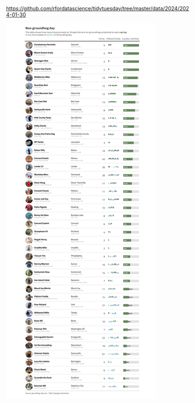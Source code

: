 https://github.com/rfordatascience/tidytuesday/tree/master/data/2024/2024-01-30

![](plots/groundhogs.png)
